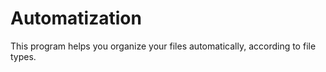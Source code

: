 # Automatization
This program helps you organize your files automatically, according to file types.
